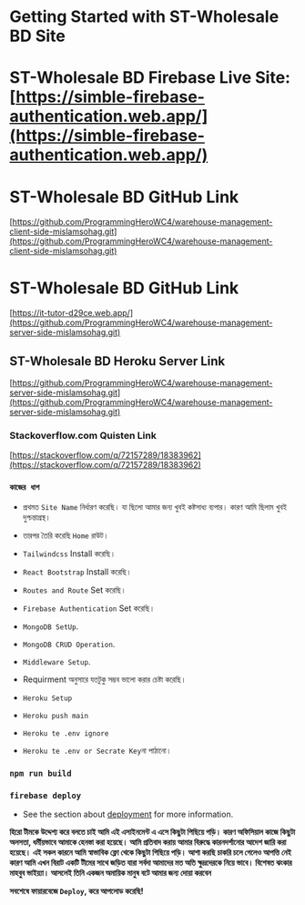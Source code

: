 # Getting Started with ST-Wholesale BD Site

# ST-Wholesale BD Firebase Live Site: [https://simble-firebase-authentication.web.app/](https://simble-firebase-authentication.web.app/)

# ST-Wholesale BD GitHub Link

[https://github.com/ProgrammingHeroWC4/warehouse-management-client-side-mislamsohag.git](https://github.com/ProgrammingHeroWC4/warehouse-management-client-side-mislamsohag.git)


# ST-Wholesale BD GitHub Link

[https://it-tutor-d29ce.web.app/](https://github.com/ProgrammingHeroWC4/warehouse-management-server-side-mislamsohag.git)


## ST-Wholesale BD Heroku Server Link

[https://github.com/ProgrammingHeroWC4/warehouse-management-server-side-mislamsohag.git](https://github.com/ProgrammingHeroWC4/warehouse-management-server-side-mislamsohag.git)


### Stackoverflow.com Quisten Link

[https://stackoverflow.com/q/72157289/18383962](https://stackoverflow.com/q/72157289/18383962)


### `কাজের ধাপ`

* প্রথমত `Site Name` নির্ধারণ করেছি। যা ছিলো আমার জন্য খুবই কষ্টসাধ্য ব্যপার। কারণ আমি ছিলাম খুবই দুশ্চন্তাগ্রস্থ।

* তারপর তৈরি করেছি `Home` রাউট।
* `Tailwindcss` Install করেছি।
* `React Bootstrap` Install করেছি।
* `Routes and Route` Set করেছি।
* `Firebase Authentication` Set করেছি।
* `MongoDB SetUp`.
* `MongoDB CRUD Operation`.
* `Middleware Setup`.
* Requirment অনুসারে যতটুকু সম্ভব ভালো করার চেষ্টা করেছি।

* `Heroku Setup`
* `Heroku push main`
* `Heroku te .env ignore`
* `Heroku te .env or Secrate Key`না পাঠানো।


### `npm run build`
### `firebase deploy`


* See the section about [deployment](https://simble-firebase-authentication.web.app/) for more information.

**হিরো টীমকে উদ্দেশ্য করে বলতে চাই আমি এই এসাইনমেন্ট এ এসে কিছুটা পিছিয়ে পড়ি। কারণ অফিসিয়াল কাজে কিছুটা অলসতা, ধর্মীয়ভাবে আমাকে হেনস্তা করা হয়েছে। আমি প্রতিবাদ করায় আমার বিরুদ্ধে কারনদর্শানোর আদেশ জারি করা হয়েছে। এই সকল কারনে আমি স্বাভাবিক ফ্লো থেকে কিছুটা পিছিয়ে পড়ি। আশা করছি চাকরি চলে গেলেও আপত্তি নেই কারণ আমি এখন বিরাট একটি টীমের সাথে জড়িত যারা সর্বদা আমাদের মত অতি ক্ষুদ্রদেরকে নিয়ে ভাবে। বিশেষত ঝংকার মাহবুব ভাইয়্যা। আসলেই তিনি একজন অমায়িক মানুষ বটে আমার জন্য দোয়া করবেন**


**সবশেষে ফায়ারবেজে `Deploy`, করে আপলোড করেছি!**


